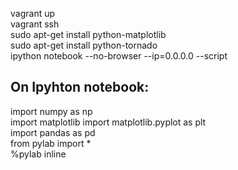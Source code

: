 vagrant up  
vagrant ssh  
sudo apt-get install python-matplotlib  
sudo apt-get install python-tornado  
ipython notebook --no-browser --ip=0.0.0.0 --script  

On Ipyhton notebook:  
-------------------------------------------------------------------------------------------------
import numpy as np  
import matplotlib
import matplotlib.pyplot as plt  
import pandas as pd  
from pylab import *  
%pylab inline


